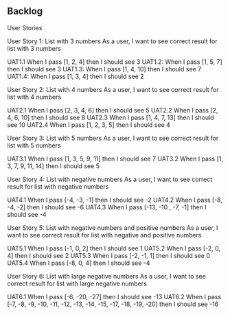 ## Backlog

User Stories

User Story 1: List with 3 numbers
As a user, I want to see correct result for list with 3 numbers

UAT1.1 When I pass [1, 2, 4] then I should see 3
UAT1.2: When I pass [1, 5, 7] then I should see 3
UAT1.3: When I pass [1, 4, 10] then I should see 7
UAT1.4: When I pass [1, 3, 4] then I should see 2

User Story 2: List with 4 numbers
As a user, I want to see correct result for list with 4 numbers

UAT2.1 When I pass [2, 3, 4, 6] then I should see 5
UAT2.2 When I pass [2, 4, 6, 10] then I should see 8
UAT2.3 When I pass [1, 4, 7, 13] then I should see 10
UAT2.4 When I pass [1, 2, 3, 5] then I should see 4

User Story 3: List with 5 numbers
As a user, I want to see correct result for list with 5 numbers

UAT3.1 When I pass [1, 3, 5, 9, 11] then I should see 7
UAT3.2 When I pass [1, 3, 7, 9, 11, 14] then I should see 5

User Story 4: List with negative numbers
As a user, I want to see correct result for list with negative numbers

UAT4.1 When I pass [-4, -3, -1] then I should see -2
UAT4.2 When I pass [-8, -4, -2] then I should see -6
UAT4.3 When I pass [-13, -10 , -7, -1] then I should see -4

User Story 5: List with negative numbers and positive numbers
As a user, I want to see correct result for list with negative and positive numbers

UAT5.1 When I pass [-1, 0, 2] then I should see 1
UAT5.2 When I pass [-2, 0, 4] then I should see 2
UAT5.3 When I pass [-2, -1, 1] then I should see 0
UAT5.4 When I pass [-8, 0, 4] then I should see -4

User Story 6: List with large negative numbers
As a user, I want to see correct result for list with large negative numbers

UAT6.1 When I pass [-6, -20, -27] then I should see -13
UAT6.2 When I pass [-7, -8, -9, -10, -11, -12, -13, -14, -15, -17, -18, -19, -20] then I should see -16
